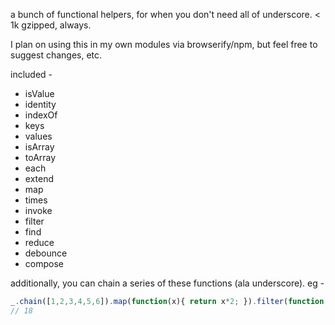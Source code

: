 a bunch of functional helpers, for when you don't need all of underscore. < 1k gzipped, always.

I plan on using this in my own modules via browserify/npm, but feel free to suggest changes, etc.  

included - 

- isValue
- identity
- indexOf
- keys
- values
- isArray
- toArray
- each
- extend
- map
- times
- invoke
- filter
- find
- reduce
- debounce
- compose

additionally, you can chain a series of these functions (ala underscore). eg - 
```js
_.chain([1,2,3,4,5,6]).map(function(x){ return x*2; }).filter(function(x){ return x%3 === 0; }).reduce(function(count, x){ return count+x; }, 0).val();
// 18
```